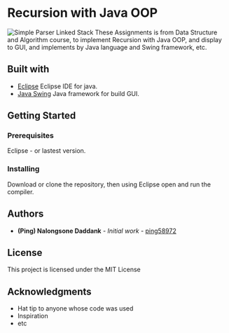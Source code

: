 # Recursion with Java OOP

<img src="https://a.imge.to/2019/07/16/Lkmiq.png" target="_blank" alt="Simple Parser Linked Stack">
These Assignments is from Data Structure and Algorithm course, to implement Recursion with Java OOP, and display to GUI, and implements by Java language and Swing framework, etc.

## Built with

- [Eclipse](https://www.eclipse.org/) Eclipse IDE for java.
- [Java Swing](#) Java framework for build GUI.

## Getting Started

### Prerequisites

Eclipse - or lastest version.

### Installing

Download or clone the repository, then using Eclipse open and run the compiler.

## Authors

- **(Ping) Nalongsone Daddank** - _Initial work_ - [ping58972](https://github.com/ping58972)

## License

This project is licensed under the MIT License

## Acknowledgments

- Hat tip to anyone whose code was used
- Inspiration
- etc
